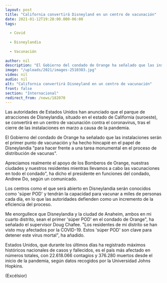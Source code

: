 ```yaml
---
layout: post
title: "California convertirá Disneyland en un centro de vacunación"
date: 2021-01-12T19:28:00.000-06:00
tags:
  
  - Covid
  
  - Disneylandia
  
  - Vacunación
  
author: nil
description: "El Gobierno del condado de Orange ha señalado que las instalaciones serán el primer punto de vacunación y ha hecho hincapié en el papel de Disneylandia para hacer frente a una tarea monumental en el proceso de distribución de vacunas"
image: "/uploads/2021/images-2510383.jpg"
video: nil
audio: nil
alt: "California convertirá Disneyland en un centro de vacunación"
front: false
section: "Internacional"
redirect_from: /news/182070
---
```


Las autoridades de Estados Unidos han anunciado que el parque de atracciones de Disneylandia, situado en el estado de California (suroeste), se convertirá en un centro de vacunación contra el coronavirus, tras el cierre de las instalaciones en marzo a causa de la pandemia.

El Gobierno del condado de Orange ha señalado que las instalaciones serán el primer punto de vacunación y ha hecho hincapié en el papel de Disneylandia "para hacer frente a una tarea monumental en el
proceso de distribución de vacunas".

Apreciamos realmente el apoyo de los Bomberos de Orange, nuestras ciudades y nuestros residentes mientras llevamos a cabo las vacunaciones en todo el condado", ha dicho el presidente en funciones del condado, Andrew Do, según un comunicado.

Los centros como el que será abierto en Disneylandia serán conocidos como 'súper POD' y tendrán la capacidad para vacunar a miles de personas cada día, en lo que las autoridades defienden como un incremento de la eficiencia del proceso.

Me enorgullece que Disneylandia y la ciudad de Anaheim, ambos en mi cuarto distrito, sean el primer 'súper POD' en el condado de Orange", ha señalado el supervisor Doug Chafee. "Los residentes de mi distrito
se han visto muy afectados por la COVID-19. Estos 'súper POD' son clave para detener este virus mortal", ha añadido.

Estados Unidos, que durante los últimos días ha registrado máximos históricos nacionales de casos y fallecidos, es el país más afectado en números totales, con 22.618.066 contagios y 376.280 muertos desde
el inicio de la pandemia, según datos recogidos por la Universidad Johns Hopkins.

(Excélsior)